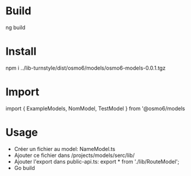 # Build
ng build

# Install
npm i ../lib-turnstyle/dist/osmo6/models/osmo6-models-0.0.1.tgz

# Import
import { ExampleModels, NomModel, TestModel } from '@osmo6/models

# Usage

* Créer un fichier au model: NameModel.ts
* Ajouter ce fichier dans /projects/models/serc/lib/
* Ajouter l'export dans public-api.ts: export * from './lib/RouteModel';
* Go build